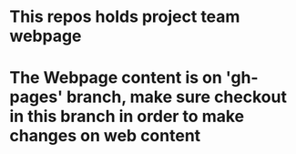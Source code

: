 # This repos holds project team webpage 
# The Webpage content is on 'gh-pages' branch, make sure checkout in this branch in order to make changes on web content 
